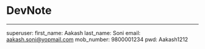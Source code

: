 # DevNote


---
superuser:
first_name: Aakash
last_name: Soni
email: aakash.soni@yopmail.com
mob_number: 9800001234
pwd: Aakash1212
